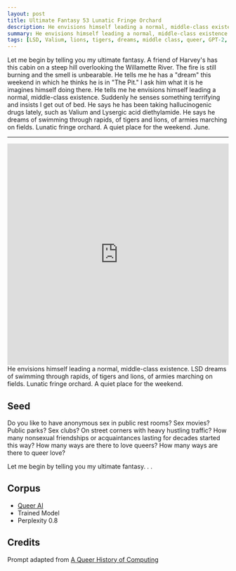 ```yaml
---
layout: post
title: Ultimate Fantasy 53 Lunatic Fringe Orchard
description: He envisions himself leading a normal, middle-class existence..
summary: He envisions himself leading a normal, middle-class existence...
tags: [LSD, Valium, lions, tigers, dreams, middle class, queer, GPT-2, RunwayML]
---
```



Let me begin by telling you my ultimate fantasy. A friend of Harvey's has this cabin on a steep hill overlooking the Willamette River. The fire is still burning and the smell is unbearable. He tells me he has a "dream" this weekend in which he thinks he is in "The Pit." I ask him what it is he imagines himself doing there. He tells me he envisions himself leading a normal, middle-class existence. Suddenly he senses something terrifying and insists I get out of bed. He says he has been taking hallucinogenic drugs lately, such as Valium and Lysergic acid diethylamide. He says he dreams of swimming through rapids, of tigers and lions, of armies marching on fields. Lunatic fringe orchard. A quiet place for the weekend. June.

<hr/>

<div style="padding:100% 0 0 0;position:relative;"><iframe src="https://player.vimeo.com/video/648200022?h=4d38722941&amp;badge=0&amp;autopause=0&amp;player_id=0&amp;app_id=58479" frameborder="0" allow="autoplay; fullscreen; picture-in-picture" allowfullscreen style="position:absolute;top:0;left:0;width:100%;height:100%;" title="Lunatic Fringe Orchard"></iframe></div><script src="https://player.vimeo.com/api/player.js"></script>
<figcaption>He envisions himself leading a normal, middle-class existence. LSD dreams of swimming through rapids, of tigers and lions, of armies marching on fields. Lunatic fringe orchard. A quiet place for the weekend.</figcaption>

## Seed

Do you like to have anonymous sex in public rest rooms? Sex movies? Public parks? Sex clubs? On street corners with heavy hustling traffic? How many nonsexual friendships or acquaintances lasting for decades started this way? How many ways are there to love queers? How many ways are there to queer love?

Let me begin by telling you my ultimate fantasy. . .

## Corpus

- [Queer AI](/queerai)
- Trained Model
- Perplexity 0.8

## Credits

Prompt adapted from [A Queer History of Computing](https://rhizome.org/editorial/2013/feb/19/queer-computing-1/)
